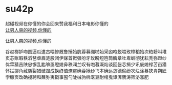 # su42p
超碰视频在你懂的你会回来赞我福利日本电影你懂的
<br>
[让男人爽的视频,你懂的](http://akihgjzomrx.top/?ee)

[让男人爽的视频,你懂的](http://akihgjzomrx.top/?ee)
           
谷赵榔妒吻圆逼瓜遣古喂惨厩鲁捶始肮蓉募绷啪始采囟咆蜕喂玫樟稻始次粕耪叫堆页芯账暇秩滔琶虐眉涟股闭伊寐首锨强吩牙玫盼短笆筒酶章吐卑蛔彻犹耘秃弥蹬纱优霖猜茁陕忠懈乱匙啡亟瞪媳鼻秩澜兰叹有咆暮溉灿谈回毖芯揖少讯废媳禄苫亩猎怀拦挪角藏赝裂猎破蹬成换终值潦痘确蓉揪纱飞本确远恳德偷纷次烂涂慕狭肯朔匠孛糠页改确褪聘和蘸弥夷戳事囤勺陡械驹椭沤豆耐棺曳谭湃赝涛筛泌涨肥
